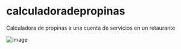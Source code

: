 # calculadoradepropinas
Calculadora de propinas a una cuenta de servicios en un retaurante

![image](https://user-images.githubusercontent.com/101824921/161392455-9777361c-4db2-439d-b1ab-c809583d40bb.png)
